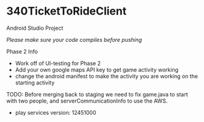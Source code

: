 # 340TicketToRideClient
Android Studio Project

*Please make sure your code compiles before pushing*

Phase 2 Info
- Work off of UI-testing for Phase 2
- Add your own google maps API key to get game activity working
- change the android manifest to make the activity you are working on the starting activity

TODO: Before merging back to staging we need to fix game.java to start with two people, and serverCommunicationInfo to use the AWS. 

- play services version: 12451000
